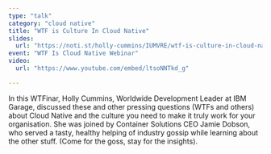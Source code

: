 ```yaml
---
type: "talk"
category: "cloud native"
title: "WTF is Culture In Cloud Native"
slides:
  url: "https://noti.st/holly-cummins/IUMVRE/wtf-is-culture-in-cloud-native"
event: "WTF Is Cloud Native Webinar"
video:
  url: "https://www.youtube.com/embed/ltsoNNTkd_g"

---
```

In this WTFinar, Holly Cummins, Worldwide Development Leader at IBM Garage, discussed these and other pressing questions (WTFs and others) about Cloud Native and the culture you need to make it truly work for your organisation.
She was joined by Container Solutions CEO Jamie Dobson, who served a tasty, healthy helping of industry gossip while learning about the other stuff. (Come for the goss, stay for the insights).